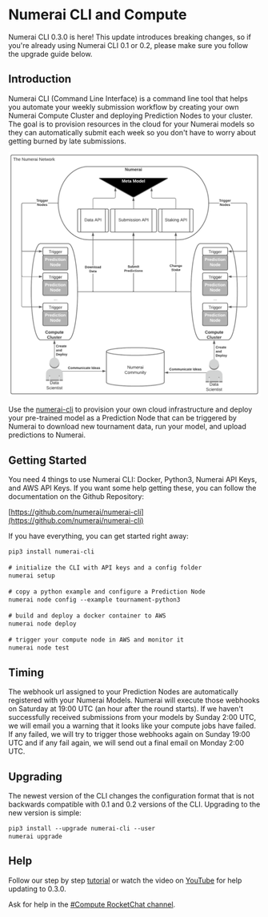 # Numerai CLI and Compute

Numerai CLI 0.3.0 is here! This update introduces breaking changes, so if you're already using Numerai CLI 0.1 or 0.2, please make sure you follow the upgrade guide below.

## Introduction

Numerai CLI \(Command Line Interface\) is a command line tool that helps you automate your weekly submission workflow by creating your own Numerai Compute Cluster and deploying Prediction Nodes to your cluster. The goal is to provision resources in the cloud for your Numerai models so they can automatically submit each week so you don't have to worry about getting burned by late submissions.

![Prediction Nodes in the Numerai Network ](../.gitbook/assets/architecture_prediction_network.png)

Use the [numerai-cli](https://github.com/numerai/numerai-cli) to provision your own cloud infrastructure and deploy your pre-trained model as a Prediction Node that can be triggered by Numerai to download new tournament data, run your model, and upload predictions to Numerai.

## Getting Started

You need 4 things to use Numerai CLI: Docker, Python3, Numerai API Keys, and AWS API Keys. If you want some help getting these, you can follow the documentation on the Github Repository:

[https://github.com/numerai/numerai-cli](https://github.com/numerai/numerai-cli)

If you have everything, you can get started right away:

```text
pip3 install numerai-cli

# initialize the CLI with API keys and a config folder
numerai setup

# copy a python example and configure a Prediction Node 
numerai node config --example tournament-python3

# build and deploy a docker container to AWS
numerai node deploy

# trigger your compute node in AWS and monitor it
numerai node test
```

## Timing <a id="getting-started"></a>

The webhook url assigned to your Prediction Nodes are automatically registered with your Numerai Models. Numerai will execute those webhooks on Saturday at 19:00 UTC \(an hour after the round starts\). If we haven't successfully received submissions from your models by Sunday 2:00 UTC, we will email you a warning that it looks like your compute jobs have failed. If any failed, we will try to trigger those webhooks again on Sunday 19:00 UTC and if any fail again, we will send out a final email on Monday 2:00 UTC.

## Upgrading

The newest version of the CLI changes the configuration format that is not backwards compatible with 0.1 and 0.2 versions of the CLI. Upgrading to the new version is simple:

```text
pip3 install --upgrade numerai-cli --user
numerai upgrade
```

## Help <a id="getting-started"></a>

Follow our step by step [tutorial](https://docs.numer.ai/help/compute-tutorial) or watch the video on [YouTube](https://youtu.be/-3y0N7fqfOI) for help updating to 0.3.0.

Ask for help in the [\#Compute RocketChat channel](https://community.numer.ai/channel/compute).



